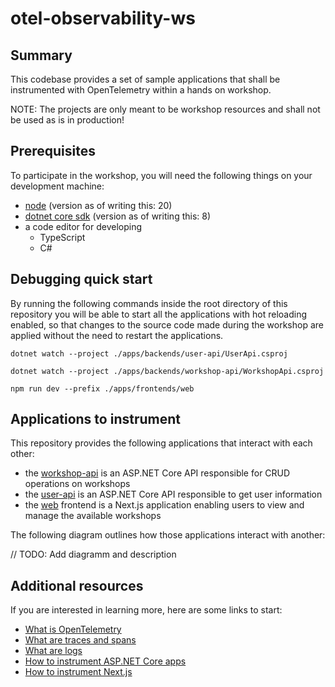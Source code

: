 # otel-observability-ws

## Summary

This codebase provides a set of sample applications that shall be instrumented with OpenTelemetry within a hands on workshop.

NOTE: The projects are only meant to be workshop resources and shall not be used as is in production!

## Prerequisites

To participate in the workshop, you will need the following things on your development machine:

- [node](https://nodejs.org/en) (version as of writing this: 20)
- [dotnet core sdk](https://dotnet.microsoft.com/en-us/download/dotnet/8.0) (version as of writing this: 8)
- a code editor for developing
  - TypeScript
  - C#

## Debugging quick start

By running the following commands inside the root directory of this repository you will be able to start all
the applications with hot reloading enabled, so that changes to the source code made during the workshop are
applied without the need to restart the applications.

```shell
dotnet watch --project ./apps/backends/user-api/UserApi.csproj
```

```shell
dotnet watch --project ./apps/backends/workshop-api/WorkshopApi.csproj
```

```shell
npm run dev --prefix ./apps/frontends/web
```

## Applications to instrument

This repository provides the following applications that interact with each other:

- the [workshop-api](./apps/backends/workshop-api/) is an ASP.NET Core API responsible for CRUD operations on workshops
- the [user-api](./apps/backends/user-api/) is an ASP.NET Core API responsible to get user information
- the [web](./apps/frontends/web) frontend is a Next.js application enabling users to view and manage the available workshops

The following diagram outlines how those applications interact with another:

// TODO: Add diagramm and description

## Additional resources

If you are interested in learning more, here are some links to start:

- [What is OpenTelemetry](https://opentelemetry.io/docs/what-is-opentelemetry/)
- [What are traces and spans](https://opentelemetry.io/docs/concepts/signals/traces/)
- [What are logs](https://opentelemetry.io/docs/concepts/signals/logs/)
- [How to instrument ASP.NET Core apps](https://opentelemetry.io/docs/languages/net/getting-started/)
- [How to instrument Next.js](https://nextjs.org/docs/app/building-your-application/optimizing/open-telemetry)

